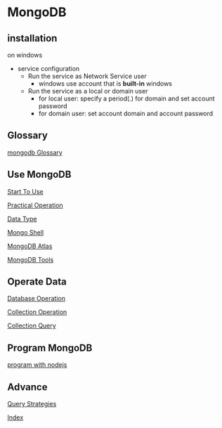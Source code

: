 # MongoDB

## installation

on windows

- service configuration
  - Run the service as Network Service user
    - windows use account that is **built-in** windows
  - Run the service as a local or domain user
    - for local user: specify a period(.) for domain and set account password
    - for domain user: set account domain and account password

## Glossary

[mongodb Glossary](mongodb-glossary.md)

## Use MongoDB

[Start To Use](mongodb-use.md)

[Practical Operation](mongodb-practical-operation.md)

[Data Type](mongobd-data-type.md)

[Mongo Shell](mongodb-shell.md)

[MongoDB Atlas](mongodb-atlas.md)

[MongoDB Tools](mongodb-tools.md)

## Operate Data

[Database Operation](mongodb-database-operation.md)

[Collection Operation](mongodb-collection-operation.md)

[Collection Query](mongodb-query-collection.md)

## Program MongoDB

[program with nodejs](mongodb-nodejs.md)

## Advance

[Query Strategies](mongodb-query-strategies.md)

[Index](mongodb-index.md)
